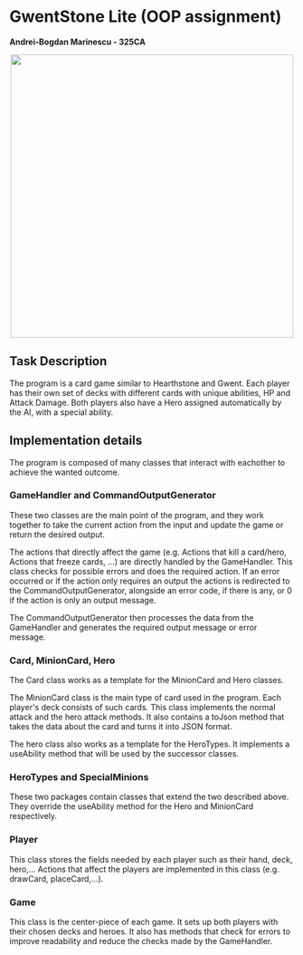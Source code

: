 

# GwentStone Lite (OOP assignment)
  **Andrei-Bogdan Marinescu - 325CA**

<div align="center"><img src="https://tenor.com/view/witcher3-gif-9340436.gif"
width="500px"></div>

## Task Description

  The program is a card game similar to Hearthstone and Gwent. Each player has
  their own set of decks with different cards
  with unique abilities, HP and Attack Damage.
  Both players also have a Hero assigned automatically by the AI,
  with a special ability.
  
## Implementation details

  The program is composed of many classes that interact with eachother to achieve the 
  wanted outcome.
  
###  GameHandler and CommandOutputGenerator

  These two classes are the main point of the program, and they
  work together to take the current action from the input and update the game
  or return the desired output.
  
  The actions that directly affect the game (e.g. Actions that kill a card/hero,
  Actions that freeze cards, ...) are directly handled by the GameHandler.
  This class checks for possible errors and does the required action.
  If an error occurred or if the action only requires an output the actions is
  redirected to the CommandOutputGenerator, alongside an error code,
  if there is any, or 0 if the action is only an output message.
  
  The CommandOutputGenerator then processes the data from the GameHandler
  and generates the required output message or error message.
  
### Card, MinionCard, Hero

  The Card class works as a template for the MinionCard and Hero classes.
  
  The MinionCard class is the main type of card used in the program.
  Each player's deck consists of such cards.
  This class implements the normal attack and the hero attack methods.
  It also contains a toJson method that takes the data
  about the card and turns it into JSON format.
  
  The hero class also works as a template for the HeroTypes.
  It implements a useAbility method that will be used by the successor classes.
  
### HeroTypes and SpecialMinions

  These two packages contain classes that extend the two described above.
  They override the useAbility method for the Hero and MinionCard respectively.
  
### Player

  This class stores the fields needed by each player
  such as their hand, deck, hero,... 
  Actions that affect the players are implemented in this class
  (e.g. drawCard, placeCard,...).
  
### Game

  This class is the center-piece of each game. It sets up both players
  with their chosen decks and heroes. It also has methods that check for errors
  to improve readability and reduce the checks made by the GameHandler.
